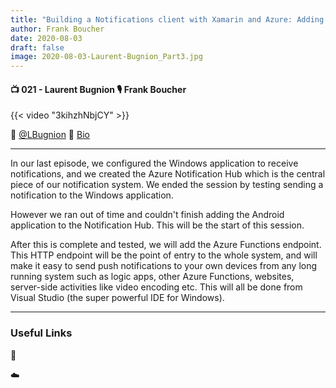 ```yaml
---
title: "Building a Notifications client with Xamarin and Azure: Adding the Azure Functions endpoint - Part 3"
author: Frank Boucher
date: 2020-08-03
draft: false
image: 2020-08-03-Laurent-Bugnion_Part3.jpg
---
```


#### 📺 021 - Laurent Bugnion 🎙️ Frank Boucher

<!--more-->

{{< video "3kihzhNbjCY" >}}

🔗 [@LBugnion](https://twitter.com/lbugnion)
🔗 [Bio](https://developer.microsoft.com/en-us/advocates/laurent_bugnion)

---

In our last episode, we configured the Windows application to receive notifications, and we created the Azure Notification Hub which is the central piece of our notification system. We ended the session by testing sending a notification to the Windows application.

However we ran out of time and couldn't finish adding the Android application to the Notification Hub. This will be the start of this session.

After this is complete and tested, we will add the Azure Functions endpoint. This HTTP endpoint will be the point of entry to the whole system, and will make it easy to send push notifications to your own devices from any long running system such as logic apps, other Azure Functions, websites, server-side activities like video encoding etc. This will all be done from Visual Studio (the super powerful IDE for Windows).

---

### Useful Links

🔗

☁️